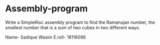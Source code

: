 # Assembly-program
Write a SimpleRisc assembly program to find the Ramanujan number, the smallest number that is a sum of two cubes in two different ways.


Name- Sadique Wasim
E.roll- 18116066
